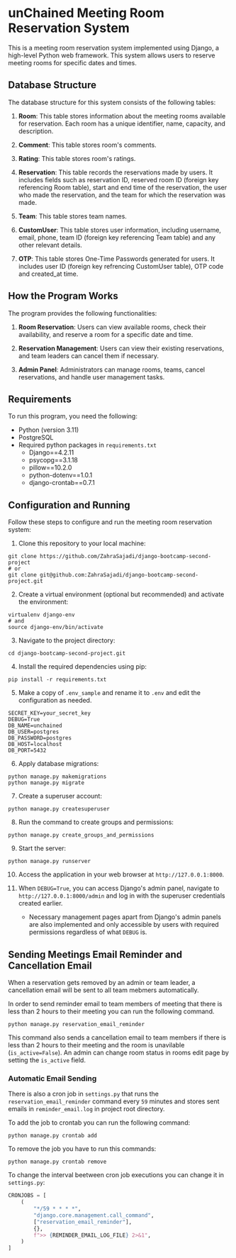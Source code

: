 # unChained Meeting Room Reservation System

This is a meeting room reservation system implemented using Django, a high-level Python web framework. This system allows users to reserve meeting rooms for specific dates and times.

## Database Structure

The database structure for this system consists of the following tables:

1. **Room**: This table stores information about the meeting rooms available for reservation. Each room has a unique identifier, name, capacity, and description.

2. **Comment**: This table stores room's comments.

3. **Rating**: This table stores room's ratings.

4. **Reservation**: This table records the reservations made by users. It includes fields such as reservation ID, reserved room ID (foreign key referencing Room table), start and end time of the reservation, the user who made the reservation, and the team for which the reservation was made.

5. **Team**: This table stores team names.

6. **CustomUser**: This table stores user information, including username, email, phone, team ID (foreign key referencing Team table) and any other relevant details.

7. **OTP**: This table stores One-Time Passwords generated for users. It includes user ID (foreign key refrencing CustomUser table), OTP code and created_at time.

## How the Program Works

The program provides the following functionalities:

1. **Room Reservation**: Users can view available rooms, check their availability, and reserve a room for a specific date and time.

2. **Reservation Management**: Users can view their existing reservations, and team leaders can cancel them if necessary.

3. **Admin Panel**: Administrators can manage rooms, teams, cancel reservations, and handle user management tasks.

## Requirements

To run this program, you need the following:
- Python (version 3.11)
- PostgreSQL
- Required python packages in `requirements.txt`
    - Django==4.2.11
    - psycopg==3.1.18
    - pillow==10.2.0
    - python-dotenv==1.0.1
    - django-crontab==0.7.1

## Configuration and Running

Follow these steps to configure and run the meeting room reservation system:

1. Clone this repository to your local machine:

```shell
git clone https://github.com/ZahraSajadi/django-bootcamp-second-project
# or
git clone git@github.com:ZahraSajadi/django-bootcamp-second-project.git
```
2. Create a virtual environment (optional but recommended) and activate the environment:

```shell
virtualenv django-env
# and
source django-env/bin/activate
```

3. Navigate to the project directory:
```shell
cd django-bootcamp-second-project.git
```

4. Install the required dependencies using pip:
```shell
pip install -r requirements.txt
```


5. Make a copy of `.env_sample` and rename it to `.env` and edit the configuration as needed.
```env
SECRET_KEY=your_secret_key
DEBUG=True
DB_NAME=unchained
DB_USER=postgres
DB_PASSWORD=postgres
DB_HOST=localhost
DB_PORT=5432

```
6. Apply database migrations:
```shell
python manage.py makemigrations
python manage.py migrate
```


7. Create a superuser account:
```shell
python manage.py createsuperuser
```

8. Run the command to create groups and permissions:
```shell
python manage.py create_groups_and_permissions
```
9. Start the server:
```
python manage.py runserver
```


10. Access the application in your web browser at `http://127.0.0.1:8000`.

11. When `DEBUG=True`, you can access Django's admin panel, navigate to `http://127.0.0.1:8000/admin` and log in with the superuser credentials created earlier.
      - Necessary management pages apart from Django's admin panels are also implemented and only accessible by users with required permissions regardless of what `DEBUG` is.

## Sending Meetings Email Reminder and Cancellation Email

When a reservation gets removed by an admin or team leader, a cancellation email will be sent to all team mebmers automatically.

In order to send reminder email to team members of meeting that there is less than 2 hours to their meeting you can run the following command.

```shell
python manage.py reservation_email_reminder
```

This command also sends a cancellation email to team members if there is less than 2 hours to their meeting and the room is unavilable (`is_active=False`). An admin can change room status in rooms edit page by setting the `is_active` field.

### Automatic Email Sending
There is also a cron job in `settings.py` that runs the `reservation_email_reminder` command every `59` minutes and stores sent emails in `reminder_email.log` in project root directory.

To add the job to crontab you can run the following command:
```shell
python manage.py crontab add
```
To remove the job you have to run this commands:
```shell
python manage.py crontab remove
```

To change the interval beetween cron job executions you can change it in `settings.py`:
```python
CRONJOBS = [
    (
        "*/59 * * * *",
        "django.core.management.call_command",
        ["reservation_email_reminder"],
        {},
        f">> {REMINDER_EMAIL_LOG_FILE} 2>&1",
    )
]
```
